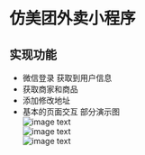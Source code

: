 # 仿美团外卖小程序
## 实现功能
* 微信登录 获取到用户信息
* 获取商家和商品
* 添加修改地址 </br>
* 基本的页面交互
部分演示图</br>
![image text](/lazyChan297/Img-folder/blob/master/meituan-web-app/meituan-index.gif?raw=true) </br>
![image text](/lazyChan297/Img-folder/blob/master/meituan-web-app/meituan-1.gif?raw=true) </br>
![image text](/lazyChan297/Img-folder/blob/master/meituan-web-app/meituan-address.gif?raw=true) </br>


